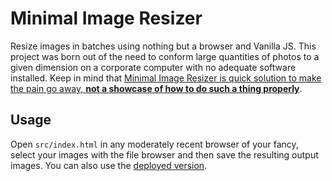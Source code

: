 # Minimal Image Resizer

Resize images in batches using nothing but a browser and Vanilla JS. This project was born out of the need to conform large quantities of photos to a given dimension on a corporate computer with no adequate software installed. Keep in mind that [Minimal Image Resizer is quick solution to make the pain go away, **not a showcase of how to do such a thing properly**](https://xkcd.com/1926).

## Usage

Open `src/index.html` in any moderately recent browser of your fancy, select your images with the file browser and then save the resulting output images. You can also use the [deployed version](https://janhett.github.io/minimal-image-resizer/).

